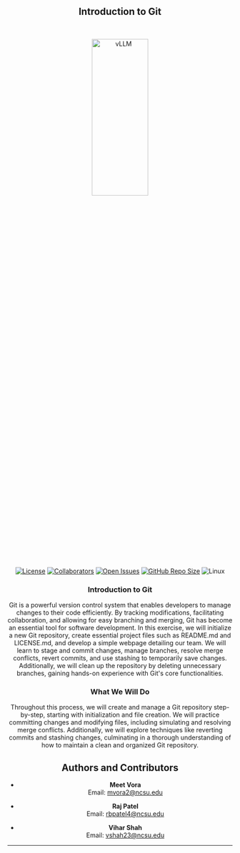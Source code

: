 <h2 align="center">
    Introduction to Git
</h2>

<br>

<div align="center">

<p align="center">
  <picture>
    <source media="(prefers-color-scheme: dark)" srcset="https://github.com/Rmv-se-510/NCSU_Campus_Jobs_Review_System_2.0/blob/feature/readme-badges/app/static/logo-transformed.png">
    <img alt="vLLM" src="https://github.com/Rmv-se-510/NCSU_Campus_Jobs_Review_System_2.0/blob/feature/readme-badges/app/static/logo-transformed.png" height=30% width=50%>
  </picture>
</p>

<div align="center">


[![License](https://img.shields.io/badge/License-MIT-purple.svg?style=flat)](https://github.com/Rmv-se-510/hw4/main/LICENSE)
[![Collaborators](https://img.shields.io/badge/Collaborators-3-orange.svg?style=flat)](https://github.com/Rmv-se-510/hw4/graphs/contributors)
[![Open Issues](https://img.shields.io/github/issues/Rmv-se-510/hw4)](https://github.com/Rmv-se-510/hw4/issues)
[![GitHub Repo Size](https://img.shields.io/github/repo-size/Rmv-se-510/hw4.svg)](https://img.shields.io/github/repo-size/Rmv-se-510/hw4.svg)
![Linux](https://img.shields.io/badge/Linux-FCC624?style=for-the-badge&logo=linux&logoColor=black)

</div>


### Introduction to Git

Git is a powerful version control system that enables developers to manage changes to their code efficiently. By tracking modifications, facilitating collaboration, and allowing for easy branching and merging, Git has become an essential tool for software development. In this exercise, we will initialize a new Git repository, create essential project files such as README.md and LICENSE.md, and develop a simple webpage detailing our team. We will learn to stage and commit changes, manage branches, resolve merge conflicts, revert commits, and use stashing to temporarily save changes. Additionally, we will clean up the repository by deleting unnecessary branches, gaining hands-on experience with Git's core functionalities.

### What We Will Do

Throughout this process, we will create and manage a Git repository step-by-step, starting with initialization and file creation. We will practice committing changes and modifying files, including simulating and resolving merge conflicts. Additionally, we will explore techniques like reverting commits and stashing changes, culminating in a thorough understanding of how to maintain a clean and organized Git repository.



## Authors and Contributors

- **Meet Vora**  
  Email: [mvora2@ncsu.edu](mailto:mvora2@ncsu.edu)

- **Raj Patel**  
  Email: [rbpatel4@ncsu.edu](mailto:rbpatel4@ncsu.edu)

- **Vihar Shah**  
  Email: [vshah23@ncsu.edu](mailto:vshah23@ncsu.edu)

---
